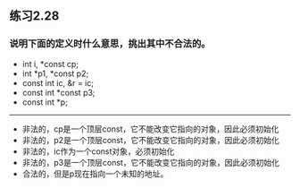 ## 练习2.28
### 说明下面的定义时什么意思，挑出其中不合法的。
* int i, *const cp;
* int *p1, *const p2;
* const int ic, &r = ic;
* const int *const p3;
* const int *p;
***
* 非法的，cp是一个顶层const，它不能改变它指向的对象，因此必须初始化
* 非法的，p2是一个顶层const，它不能改变它指向的对象，因此必须初始化
* 非法的，ic作为一个const对象，必须初始化
* 非法的，p3是一个顶层const，它不能改变它指向的对象，因此必须初始化
* 合法的，但是p现在指向一个未知的地址。
